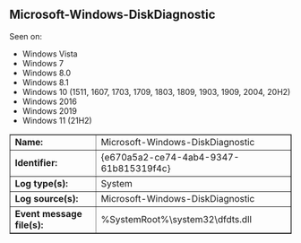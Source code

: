 ## Microsoft-Windows-DiskDiagnostic

Seen on:
* Windows Vista
* Windows 7
* Windows 8.0
* Windows 8.1
* Windows 10 (1511, 1607, 1703, 1709, 1803, 1809, 1903, 1909, 2004, 20H2)
* Windows 2016
* Windows 2019
* Windows 11 (21H2)

<table border="1" class="docutils">
  <tbody>
    <tr>
      <td><b>Name:</b></td>
      <td>Microsoft-Windows-DiskDiagnostic</td>
    </tr>
    <tr>
      <td><b>Identifier:</b></td>
      <td>{e670a5a2-ce74-4ab4-9347-61b815319f4c}</td>
    </tr>
    <tr>
      <td><b>Log type(s):</b></td>
      <td>System</td>
    </tr>
    <tr>
      <td><b>Log source(s):</b></td>
      <td>Microsoft-Windows-DiskDiagnostic</td>
    </tr>
    <tr>
      <td><b>Event message file(s):</b></td>
      <td>%SystemRoot%\system32\dfdts.dll</td>
    </tr>
  </tbody>
</table>

&nbsp;

